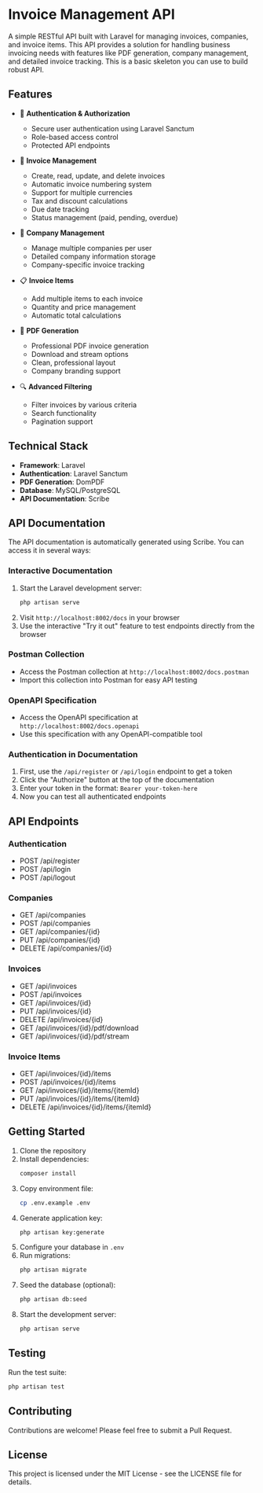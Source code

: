 # Invoice Management API

A simple RESTful API built with Laravel for managing invoices, companies, and invoice items. This API provides a solution for handling business invoicing needs with features like PDF generation, company management, and detailed invoice tracking. This is a basic skeleton you can use to build robust API.

## Features

- 🔐 **Authentication & Authorization**
  - Secure user authentication using Laravel Sanctum
  - Role-based access control
  - Protected API endpoints

- 📄 **Invoice Management**
  - Create, read, update, and delete invoices
  - Automatic invoice numbering system
  - Support for multiple currencies
  - Tax and discount calculations
  - Due date tracking
  - Status management (paid, pending, overdue)

- 🏢 **Company Management**
  - Manage multiple companies per user
  - Detailed company information storage
  - Company-specific invoice tracking

- 📋 **Invoice Items**
  - Add multiple items to each invoice
  - Quantity and price management
  - Automatic total calculations

- 📑 **PDF Generation**
  - Professional PDF invoice generation
  - Download and stream options
  - Clean, professional layout
  - Company branding support

- 🔍 **Advanced Filtering**
  - Filter invoices by various criteria
  - Search functionality
  - Pagination support

## Technical Stack

- **Framework**: Laravel
- **Authentication**: Laravel Sanctum
- **PDF Generation**: DomPDF
- **Database**: MySQL/PostgreSQL
- **API Documentation**: Scribe

## API Documentation

The API documentation is automatically generated using Scribe. You can access it in several ways:

### Interactive Documentation
1. Start the Laravel development server:
   ```bash
   php artisan serve
   ```
2. Visit `http://localhost:8002/docs` in your browser
3. Use the interactive "Try it out" feature to test endpoints directly from the browser

### Postman Collection
- Access the Postman collection at `http://localhost:8002/docs.postman`
- Import this collection into Postman for easy API testing

### OpenAPI Specification
- Access the OpenAPI specification at `http://localhost:8002/docs.openapi`
- Use this specification with any OpenAPI-compatible tool

### Authentication in Documentation
1. First, use the `/api/register` or `/api/login` endpoint to get a token
2. Click the "Authorize" button at the top of the documentation
3. Enter your token in the format: `Bearer your-token-here`
4. Now you can test all authenticated endpoints

## API Endpoints

### Authentication
- POST /api/register
- POST /api/login
- POST /api/logout

### Companies
- GET /api/companies
- POST /api/companies
- GET /api/companies/{id}
- PUT /api/companies/{id}
- DELETE /api/companies/{id}

### Invoices
- GET /api/invoices
- POST /api/invoices
- GET /api/invoices/{id}
- PUT /api/invoices/{id}
- DELETE /api/invoices/{id}
- GET /api/invoices/{id}/pdf/download
- GET /api/invoices/{id}/pdf/stream

### Invoice Items
- GET /api/invoices/{id}/items
- POST /api/invoices/{id}/items
- GET /api/invoices/{id}/items/{itemId}
- PUT /api/invoices/{id}/items/{itemId}
- DELETE /api/invoices/{id}/items/{itemId}

## Getting Started

1. Clone the repository
2. Install dependencies:
   ```bash
   composer install
   ```
3. Copy environment file:
   ```bash
   cp .env.example .env
   ```
4. Generate application key:
   ```bash
   php artisan key:generate
   ```
5. Configure your database in `.env`
6. Run migrations:
   ```bash
   php artisan migrate
   ```
7. Seed the database (optional):
   ```bash
   php artisan db:seed
   ```
8. Start the development server:
   ```bash
   php artisan serve
   ```

## Testing

Run the test suite:
```bash
php artisan test
```

## Contributing

Contributions are welcome! Please feel free to submit a Pull Request.

## License

This project is licensed under the MIT License - see the LICENSE file for details.
